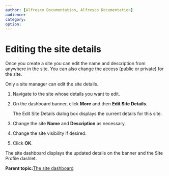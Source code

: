 ```yaml
---
author: [Alfresco Documentation, Alfresco Documentation]
audience: 
category: 
option: 
---
```


# Editing the site details

Once you create a site you can edit the name and description from anywhere in the site. You can also change the access \(public or private\) for the site.

Only a site manager can edit the site details.

1.  Navigate to the site whose details you want to edit.

2.  On the dashboard banner, click **More** and then **Edit Site Details**.

    The Edit Site Details dialog box displays the current details for this site.

3.  Change the site **Name** and **Description** as necessary.

4.  Change the site visibility if desired.

5.  Click **OK**.


The site dashboard displays the updated details on the banner and the Site Profile dashlet.

**Parent topic:**[The site dashboard](../concepts/site-using-2.md)

